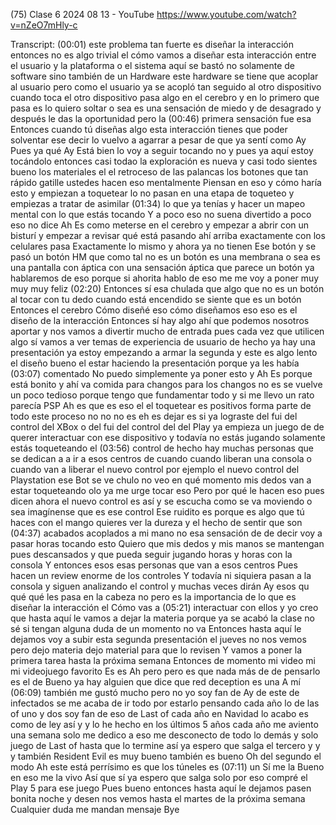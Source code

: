 (75) Clase 6 2024 08 13 - YouTube
https://www.youtube.com/watch?v=nZeO7mHly-c

Transcript:
(00:01) este problema tan fuerte es diseñar la interacción entonces no es algo trivial el cómo vamos a diseñar esta interacción entre el usuario y la plataforma o el sistema aquí se bastó no solamente de software sino también de un Hardware este hardware se tiene que acoplar al usuario pero como el usuario ya se acopló tan seguido al otro dispositivo cuando toca el otro dispositivo pasa algo en el cerebro y en lo primero que pasa es lo quiero soltar o sea es una sensación de miedo y de desagrado y después le das la oportunidad pero la
(00:46) primera sensación fue esa Entonces cuando tú diseñas algo esta interacción tienes que poder solventar ese decir lo vuelvo a agarrar a pesar de que ya sentí como Ay Pues ya qué Ay Está bien lo voy a seguir tocando no y pues ya aquí estoy tocándolo entonces casi todao la exploración es nueva y casi todo sientes bueno los materiales el el retroceso de las palancas los botones que tan rápido gatille ustedes hacen eso mentalmente Piensan en eso y cómo haría esto y empiezan a toquetear lo no pasan en una etapa de toqueteo y empiezas a tratar de asimilar
(01:34) lo que ya tenías y hacer un mapeo mental con lo que estás tocando Y a poco eso no suena divertido a poco eso no dice Ah Es como meterse en el cerebro y empezar a abrir con un bisturí y empezar a revisar qué está pasando ahí arriba exactamente con los celulares pasa Exactamente lo mismo y ahora ya no tienen Ese botón y se pasó un botón HM que como tal no es un botón es una membrana o sea es una pantalla con áptica con una sensación áptica que parece un botón ya hablaremos de eso porque si ahorita hablo de eso me me voy a poner muy muy muy feliz
(02:20) Entonces sí esa chulada que algo que no es un botón al tocar con tu dedo cuando está encendido se siente que es un botón Entonces el cerebro Cómo diseñé eso cómo diseñamos eso eso es el diseño de la interacción Entonces sí hay algo ahí que podemos nosotros aportar y nos vamos a divertir mucho de entrada pues cada vez que utilicen algo sí vamos a ver temas de experiencia de usuario de hecho ya hay una presentación ya estoy empezando a armar la segunda y este es algo lento el diseño bueno el estar haciendo la presentación porque ya les había
(03:07) comentado No puedo simplemente ya poner esto y Ah Es porque está bonito y ahí va comida para changos para los changos no es se vuelve un poco tedioso porque tengo que fundamentar todo y si me llevo un rato parecía PSP Ah es que es eso el el toquetear es positivos forma parte de todo este proceso no no no es eh es dejar es si ya lograste del fui del control del XBox o del fui del control del del Play ya empieza un juego de de querer interactuar con ese dispositivo y todavía no estás jugando solamente estás toqueteando el
(03:56) control de hecho hay muchas personas que se dedican a a ir a esos centros de cuando cuando liberan una consola o cuando van a liberar el nuevo control por ejemplo el nuevo control del Playstation ese Bot se ve chulo no veo en qué momento mis dedos van a estar toqueteando olo ya me urge tocar eso Pero por qué le hacen eso pues dicen ahora el nuevo control es así y se escucha como se va moviendo o sea imagínense que es ese control Ese ruidito es porque es algo que tú haces con el mango quieres ver la dureza y el hecho de sentir que son
(04:37) acabados acoplados a mi mano no esa sensación de de decir voy a pasar horas tocando esto Quiero que mis dedos y mis manos se mantengan pues descansados y que pueda seguir jugando horas y horas con la consola Y entonces esos esas personas que van a esos centros Pues hacen un review enorme de los controles Y todavía ni siquiera pasan a la consola y siguen analizando el control y muchas veces dirán Ay esos qu qué qué les pasa en la cabeza no pero es la importancia de lo que es diseñar la interacción el Cómo vas a
(05:21) interactuar con ellos y yo creo que hasta aquí le vamos a dejar la materia porque ya se acabó la clase no sé si tengan alguna duda de un momento no va Entonces hasta aquí le dejamos voy a subir esta segunda presentación el jueves no nos vemos pero dejo materia dejo material para que lo revisen Y vamos a poner la primera tarea hasta la próxima semana Entonces de momento mi video mi mi videojuego favorito Es es Ah pero pero es que nada más de de pensarlo es el de Bueno ya hay alguien que dice que red deception es una A mí
(06:09) también me gustó mucho pero no yo soy fan de Ay de este de infectados se me acaba de ir todo por estarlo pensando cada año lo de las of uno y dos soy fan de eso de Last of cada año en Navidad lo acabo es como de ley así y y lo he hecho en los últimos 5 años cada año me aviento una semana solo me dedico a eso me desconecto de todo lo demás y solo juego de Last of hasta que lo termine así ya espero que salga el tercero y y y también Resident Evil es muy bueno también es bueno Oh del segundo el modo Ah este está perrísimo es que los túneles es
(07:11) un Sí me la Bueno en eso me la vivo Así que sí ya espero que salga solo por eso compré el Play 5 para ese juego Pues bueno entonces hasta aquí le dejamos pasen bonita noche y desen nos vemos hasta el martes de la próxima semana Cualquier duda me mandan mensaje Bye
